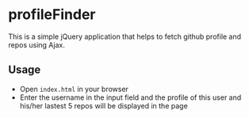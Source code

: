 # profileFinder

This is a simple jQuery application that helps to fetch github profile and repos using Ajax.

## Usage

* Open ```index.html``` in your browser
* Enter the username in the input field and the profile of this user and his/her lastest 5 repos will be displayed in the page
